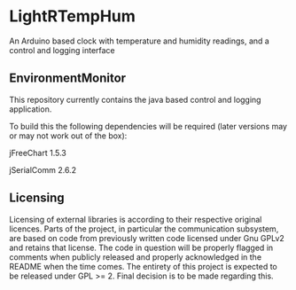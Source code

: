 # LightRTempHum
An Arduino based clock with temperature and humidity readings, and a control and logging interface

## EnvironmentMonitor
This repository currently contains the java based control and logging application. 

To build this the following dependencies will be required (later versions may or may not work out of the box): 

jFreeChart 1.5.3

jSerialComm 2.6.2

## Licensing
Licensing of external libraries is according to their respective original licences. Parts of the project, in particular the communication subsystem, are based on code from previously written code licensed under Gnu GPLv2 and retains that license. The code in question will be properly flagged in comments when publicly released and properly acknowledged in the README when the time comes. The entirety of this project is expected to be released under GPL >= 2. Final decision is to be made regarding this.